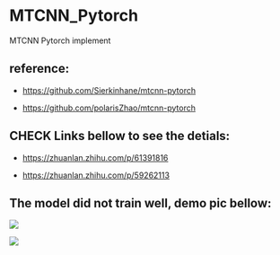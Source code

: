 # MTCNN_Pytorch
MTCNN Pytorch implement

## reference:
* https://github.com/Sierkinhane/mtcnn-pytorch

* https://github.com/polarisZhao/mtcnn-pytorch

## CHECK Links bellow to see the detials:
* https://zhuanlan.zhihu.com/p/61391816

* https://zhuanlan.zhihu.com/p/59262113

## The model did not train well, demo pic bellow:

![](https://pic3.zhimg.com/v2-0ea077a9f619d0babbe006d9dd6d2fa1_1200x500.jpg)

![](https://pic3.zhimg.com/80/v2-be14d9a1025f6ffa15e30ec114d5c12e_hd.jpg)
